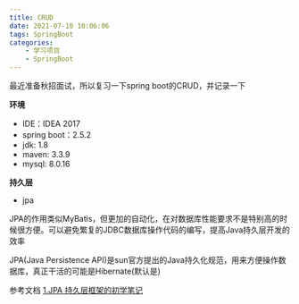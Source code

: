 ```yaml
---
title: CRUD
date: 2021-07-10 10:06:06
tags: SpringBoot
categories: 
    - 学习项目
    - SpringBoot
---
```

最近准备秋招面试，所以复习一下spring boot的CRUD，并记录一下

**环境**
- IDE：IDEA 2017
- spring boot：2.5.2
- jdk: 1.8
- maven: 3.3.9
- mysql: 8.0.16

**持久层**
- jpa
<!-- more -->

JPA的作用类似MyBatis，但更加的自动化，在对数据库性能要求不是特别高的时候很方便。可以避免繁复的JDBC数据库操作代码的编写，提高Java持久层开发的效率

JPA(Java Persistence API)是sun官方提出的Java持久化规范，用来方便操作数据库，真正干活的可能是Hibernate(默认是)




参考文档
[1.JPA 持久层框架的初学笔记](https://blog.csdn.net/u013969018/article/details/94433461)